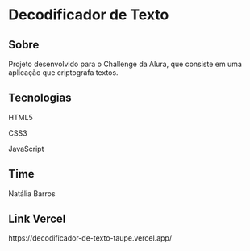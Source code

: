 <h1>Decodificador de Texto</h1>

<h2>Sobre</h2>
<p>Projeto desenvolvido para o Challenge da Alura, que consiste em uma aplicação que criptografa textos.</p>

## Tecnologias
<div>
  <p>HTML5</p>
  <p>CSS3</p>
  <p>JavaScript</p>
</div>

## Time
<p>Natália Barros</p>

## Link Vercel 
<p>https://decodificador-de-texto-taupe.vercel.app/</p>

